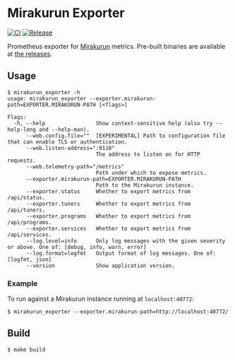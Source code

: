 # Mirakurun Exporter

[![CI](https://github.com/coord-e/mirakurun_exporter/actions/workflows/ci.yml/badge.svg)](https://github.com/coord-e/mirakurun_exporter/actions/workflows/ci.yml)
[![Release](https://github.com/coord-e/mirakurun_exporter/actions/workflows/release.yml/badge.svg)](https://github.com/coord-e/mirakurun_exporter/actions/workflows/release.yml)

Prometheus exporter for [Mirakurun](https://github.com/Chinachu/Mirakurun) metrics.
Pre-built binaries are available at [the releases](https://github.com/coord-e/mirakurun_exporter/releases).

## Usage

```shell
$ mirakurun_exporter -h
usage: mirakurun_exporter --exporter.mirakurun-path=EXPORTER.MIRAKURUN-PATH [<flags>]

Flags:
  -h, --help                Show context-sensitive help (also try --help-long and --help-man).
      --web.config.file=""  [EXPERIMENTAL] Path to configuration file that can enable TLS or authentication.
      --web.listen-address=":9110"
                            The address to listen on for HTTP requests.
      --web.telemetry-path="/metrics"
                            Path under which to expose metrics.
      --exporter.mirakurun-path=EXPORTER.MIRAKURUN-PATH
                            Path to the Mirakurun instance.
      --exporter.status     Whether to export metrics from /api/status.
      --exporter.tuners     Whether to export metrics from /api/tuners.
      --exporter.programs   Whether to export metrics from /api/programs.
      --exporter.services   Whether to export metrics from /api/services.
      --log.level=info      Only log messages with the given severity or above. One of: [debug, info, warn, error]
      --log.format=logfmt   Output format of log messages. One of: [logfmt, json]
      --version             Show application version.
```

### Example

To run against a Mirakurun instance running at `localhost:40772`:

```shell
$ mirakurun_exporter --exporter.mirakurun-path=http://localhost:40772/
```

## Build

```shell
$ make build
```
